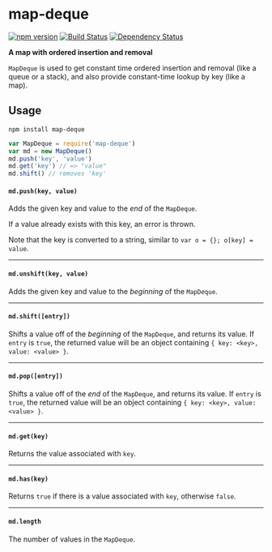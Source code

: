 # map-deque

[![npm version](https://img.shields.io/npm/v/map-deque.svg)](https://www.npmjs.com/package/map-deque)
[![Build Status](https://travis-ci.org/mappum/map-deque.svg?branch=master)](https://travis-ci.org/mappum/map-deque)
[![Dependency Status](https://david-dm.org/mappum/map-deque.svg)](https://david-dm.org/mappum/map-deque)

**A map with ordered insertion and removal**

`MapDeque` is used to get constant time ordered insertion and removal (like a queue or a stack), and also provide constant-time lookup by key (like a map).

## Usage

`npm install map-deque`

```js
var MapDeque = require('map-deque')
var md = new MapDeque()
md.push('key', 'value')
md.get('key') // => "value"
md.shift() // removes 'key'
```

#### `md.push(key, value)`

Adds the given key and value to the *end* of the `MapDeque`.

If a value already exists with this key, an error is thrown.

Note that the key is converted to a string, similar to `var o = {}; o[key] = value`.

----
#### `md.unshift(key, value)`

Adds the given key and value to the *beginning* of the `MapDeque`.

----
#### `md.shift([entry])`

Shifts a value off of the *beginning* of the `MapDeque`, and returns its value. If `entry` is `true`, the returned value will be an object containing `{ key: <key>, value: <value> }`.

----
#### `md.pop([entry])`

Shifts a value off of the *end* of the `MapDeque`, and returns its value. If `entry` is `true`, the returned value will be an object containing `{ key: <key>, value: <value> }`.

----
#### `md.get(key)`

Returns the value associated with `key`.

----
#### `md.has(key)`

Returns `true` if there is a value associated with `key`, otherwise `false`.

----
#### `md.length`

The number of values in the `MapDeque`.
